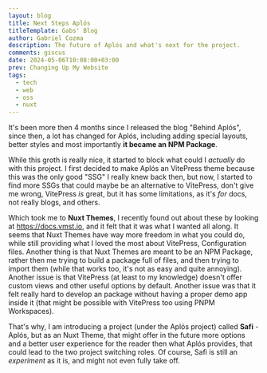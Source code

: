 ```yaml
---
layout: blog
title: Next Steps Aplós
titleTemplate: Gabs' Blog
author: Gabriel Cozma
description: The future of Aplós and what's next for the project.
comments: giscus
date: 2024-05-06T10:08:00+03:00
prev: Changing Up My Website
tags:
  - tech
  - web
  - oss
  - nuxt
---
```


It's been more then 4 months since I released the blog "Behind Aplós", since then, a lot has changed for Aplós, including adding special layouts, better styles and most importantly **it became an NPM Package**.

While this groth is really nice, it started to block what could I *actually* do with this project. I first decided to make Aplós an VitePress theme because this was the only good "SSG" I really knew back then, but now, I started to find more SSGs that could maybe be an alternative to VitePress, don't give me wrong, VitePress *is* great, but it has some limitations, as it's *for* docs, not really blogs, and others.

Which took me to **Nuxt Themes**, I recently found out about these by looking at <https://docs.vmst.io>, and it felt that it was what I wanted all along. It seems that Nuxt Themes have way more freedom in what you could do, while still providing what I loved the most about VitePress, Configuration files. Another thing is that Nuxt Themes are meant to be an NPM Package, rather then me trying to build a package full of files, and then trying to import them (while that works too, it's not as easy and quite annoying). Another issue is that VitePress (at least to my knowledge) doesn't offer custom views and other useful options by default. Another issue was that it felt really hard to develop an package without having a proper demo app inside it (that might be possible with VitePress too using PNPM Workspaces).

That's why, I am introducing a project (under the Aplós project) called **Safi** - Aplós, but as an Nuxt Theme, that might offer in the future more options and a better user experience for the reader then what Aplós provides, that could lead to the two project switching roles. Of course, Safi is still an *experiment* as it is, and might not even fully take off.

